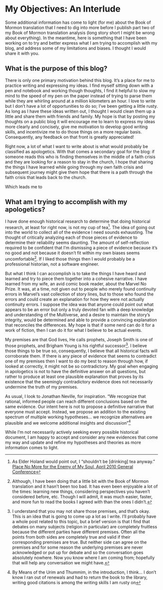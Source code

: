 # My Objectives: An Interlude

Some additional information has come to light (for me) about the Book of Mormon
translation that I need to dig into more before I publish part two of my Book of
Mormon translation analysis (long story short I might be wrong about
everything). In the meantime, here is something that I have been working on to
try and better express what I am trying to accomplish with my blog, and address
some of my limitations and biases. I thought I would share it with you.

## What is the purpose of this blog?

There is only one primary motivation behind this blog. It’s a place for me to
practice writing and expressing my ideas. I find myself sitting down with a pen
and notebook and working though thoughts, I find it helpful to slow my mind to
the speed of my pen on the paper instead of trying to parse them while they are
whirling around at a million kilometers an hour. I love to write but I don’t
have a lot of opportunities to do so; I’ve been getting a little rusty. As long
as I have these ideas written out, I thought I would clean them up a little and
share them with friends and family. My hope is that by posting my thoughts on a
public blog it will encourage me to learn to express my ideas more clearly and
concisely, give me motivation to develop good writing skills, and incentivize me
to do those things on a more regular basis. Consequently, any feedback on that
front is greatly appreciated!

Right now, a lot of what I want to write about is what would probably be
classified as apologetics. With that comes a secondary goal for the blog: if
someone reads this who is finding themselves in the middle of a faith crisis and
they are looking for a reason to stay in the church, I hope that sharing the
things I have learned while going through my own faith crisis and subsequent
journey might give them hope that there is a path through the faith crisis that
leads back to the church.

Which leads me to

## What am I trying to accomplish with my apologetics?

I have done enough historical research to determine that doing historical
research, at least for right now, is not my cup of tea[^tea]. The idea of going
out into the world to collect all of the evidence I need sounds exhausting. The
thought of critically analyzing each of those pieces of evidence to determine
their reliability seems daunting. The amount of self-reflection required to be
confident that I’m dismissing a piece of evidence because it’s no good and not
because it doesn’t fit within my own biases seems
uncomfortable[^history-and-me]. If I liked those things then I would probably be
a professional historian, not a software engineer.

[^tea]:
    As Elder Holand would point out, I “shouldn’t be [drinking] tea anyway.”
    [Place No More for the Enemy of My Soul, April 2010 General
    Conference](https://www.churchofjesuschrist.org/study/general-conference/2010/04/place-no-more-for-the-enemy-of-my-soul?lang=eng)

[^history-and-me]:
    Although, I have been doing that a little bit with the Book
    of Mormon translation and it hasn’t been too bad. It has even been enjoyable a
    lot of the times: learning new things, considering perspectives you haven’t
    considered before, etc. Though I will admit, it was much easier, faster, and
    more fun to read the books I agreed with than the ones I didn’t.

But what I think I can accomplish is to take the things I have heard and learned
and try to piece them together into a cohesive narrative. I have learned from my
wife, an avid comic book reader, about the Marvel No Prize. It was, at a time,
not given out to people who merely found continuity errors in Marvel’s vast
collection of story lines, but to those who found the errors and could create an
explanation for how they were not actually continuity errors. I suppose the idea
was that anyone could point out what appears to be an error but only a truly
devoted fan with a deep knowledge and understanding of the Multiverse, and a
desire to maintain the story’s integrity, would be determined and able to
provide a convincing explanation that reconciles the differences. My hope is
that if some nerd can do it for a work of fiction, then I can do it for what I
believe to be actual events.

My premises are that God lives, He calls prophets, Joseph Smith is one of those
prophets, and Brigham Young is his rightful successor[^premises]. I believe
those things to be true so, consequently, I believe that all historical facts
will corroborate them. If there is any piece of evidence that seems to
contradict one of my premises then I want to do my best to reason through how,
if looked at correctly, it might not be so contradictory. My goal when engaging
in apologetics is not to have the definitive answer on all questions, but rather
to produce at least one plausible explanation that proves by its existence that
the seemingly contradictory evidence does not necessarily undermine the truth of
my premises.

[^premises]:
    I understand that you may not share those premises, and that’s okay. This is
    an idea that is going to come up a lot as I write. I’ll probably have a
    whole post related to this topic, but a brief version is that I find that
    debates on many subjects (religion in particular) are completely fruitless
    because the different parties have different premises. Often all the points
    from both sides are completely true and valid if their corresponding
    premises are true. But neither side can agree on the premises and for some
    reason the underlying premises are never acknowledged or put up for debate
    and so the conversation goes absolutely nowhere. Now you know where I am
    coming from; hopefully that will help any conversation we might have.

As usual, I look to Jonathan Neville, for inspiration. “We recognize that
rational, informed people can reach different conclusions based on the same
evidence. Our intent here is not to propose a definitive narrative that everyone
must accept. Instead, we propose an addition to the existing spectrum of
multiple working hypotheses… we recognize alternatives are plausible and we
welcome additional insights and discussion”[^by-means-of-u&t]

[^by-means-of-u&t]:
    By Means of the Urim and Thummim, in the introduction, I think… I don’t know
    I ran out of renewals and had to return the book to the library, writing
    good citations is among the writing skills I am rusty on

While I’m not necessarily actively seeking every possible historical document, I
am happy to accept and consider any new evidences that come my way and update
and refine my hypotheses and theories as more information comes to light.
